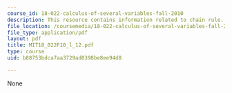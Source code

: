 ```yaml
---
course_id: 18-022-calculus-of-several-variables-fall-2010
description: This resource contains information related to chain rule.
file_location: /coursemedia/18-022-calculus-of-several-variables-fall-2010/b88753bdca7aa3729ad0398be8ee94d8_MIT18_022F10_l_12.pdf
file_type: application/pdf
layout: pdf
title: MIT18_022F10_l_12.pdf
type: course
uid: b88753bdca7aa3729ad0398be8ee94d8

---
```

None
